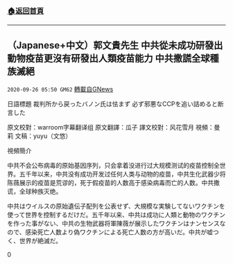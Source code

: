 ###  [:house:返回首頁](https://github.com/ourhimalayas/txt)
---

## （Japanese+中文）郭文貴先生 中共從未成功研發出動物疫苗更沒有研發出人類疫苗能力 中共撒謊全球種族滅絕
`2020-09-26 05:50 GM62` [轉載自GNews](https://gnews.org/zh-hant/383771/)

日語標題 裁判所から戻ったバノン氏は怯まず 必ず邪悪なCCPを追い詰めると断言した

原文校對：warroom字幕翻译组 原文翻譯：瓜子 譯文校對：风花雪月 視頻：曼莉 文稿：yuyu（文悠）

視頻簡介

中共不会公布病毒的原始基因序列，只会拿着没进行过大规模测试的疫苗控制全世界。五千年以来，中共没有成功开发过任何人类与动物的疫苗，中共生化武器少将陈薇展示的疫苗是荒谬的，死于假疫苗的人数高于感染病毒而亡的人数。中共撒谎，全球种族灭绝。

中共はウイルスの原始遺伝子配列を公表せず、大規模な実験してないワクチンを使って世界を控制するだけだ。五千年以来、中共は成功に人類と動物のワクチンを作った事がない、中共の生物武器将軍陳薇が展示したワクチンはナンセンスなので、感染死亡人数より偽ワクチンによる死亡人数の方が高いだ。中共が嘘つく、世界が絶滅だ。

0
